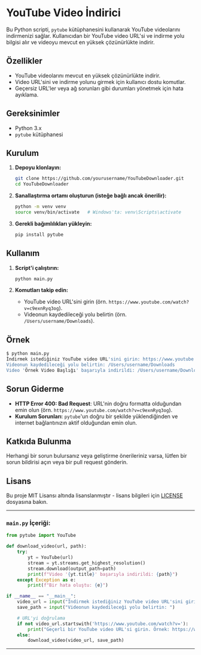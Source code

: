 # YouTube Video İndirici

Bu Python scripti, `pytube` kütüphanesini kullanarak YouTube videolarını indirmenizi sağlar. Kullanıcıdan bir YouTube video URL'si ve indirme yolu bilgisi alır ve videoyu mevcut en yüksek çözünürlükte indirir.

## Özellikler

- YouTube videolarını mevcut en yüksek çözünürlükte indirir.
- Video URL'sini ve indirme yolunu girmek için kullanıcı dostu komutlar.
- Geçersiz URL'ler veya ağ sorunları gibi durumları yönetmek için hata ayıklama.

## Gereksinimler

- Python 3.x
- `pytube` kütüphanesi

## Kurulum

1. **Depoyu klonlayın:**

   ```bash
   git clone https://github.com/yourusername/YouTubeDownloader.git
   cd YouTubeDownloader
   ```

2. **Sanallaştırma ortamı oluşturun (isteğe bağlı ancak önerilir):**

   ```bash
   python -m venv venv
   source venv/bin/activate   # Windows'ta: venv\Scripts\activate
   ```

3. **Gerekli bağımlılıkları yükleyin:**

   ```bash
   pip install pytube
   ```

## Kullanım

1. **Script'i çalıştırın:**

   ```bash
   python main.py
   ```

2. **Komutları takip edin:**

   - YouTube video URL'sini girin (örn. `https://www.youtube.com/watch?v=c9exnRyq3og`).
   - Videonun kaydedileceği yolu belirtin (örn. `/Users/username/Downloads`).

## Örnek

```bash
$ python main.py
İndirmek istediğiniz YouTube video URL'sini girin: https://www.youtube.com/watch?v=c9exnRyq3og
Videonun kaydedileceği yolu belirtin: /Users/username/Downloads
Video 'Örnek Video Başlığı' başarıyla indirildi: /Users/username/Downloads
```

## Sorun Giderme

- **HTTP Error 400: Bad Request**: URL'nin doğru formatta olduğundan emin olun (örn. `https://www.youtube.com/watch?v=c9exnRyq3og`).
- **Kurulum Sorunları**: `pytube`'un doğru bir şekilde yüklendiğinden ve internet bağlantınızın aktif olduğundan emin olun.

## Katkıda Bulunma

Herhangi bir sorun bulursanız veya geliştirme önerileriniz varsa, lütfen bir sorun bildirisi açın veya bir pull request gönderin.

## Lisans

Bu proje MIT Lisansı altında lisanslanmıştır - lisans bilgileri için [LICENSE](LICENSE) dosyasına bakın.

---

### `main.py` İçeriği:

```python
from pytube import YouTube

def download_video(url, path):
    try:
        yt = YouTube(url)
        stream = yt.streams.get_highest_resolution()
        stream.download(output_path=path)
        print(f"Video '{yt.title}' başarıyla indirildi: {path}")
    except Exception as e:
        print(f"Bir hata oluştu: {e}")

if __name__ == "__main__":
    video_url = input("İndirmek istediğiniz YouTube video URL'sini girin: ")
    save_path = input("Videonun kaydedileceği yolu belirtin: ")

    # URL'yi doğrulama
    if not video_url.startswith('https://www.youtube.com/watch?v='):
        print("Geçerli bir YouTube video URL'si girin. Örnek: https://www.youtube.com/watch?v=c9exnRyq3og")
    else:
        download_video(video_url, save_path)
```

---
